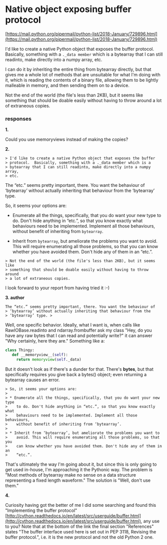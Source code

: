 # Native object exposing buffer protocol

[https://mail.python.org/pipermail/python-list/2018-January/729896.html](https://mail.python.org/pipermail/python-list/2018-January/729896.html)

I'd like to create a native Python object that exposes the buffer 
protocol.  Basically, something with a ```._data member``` which is a 
bytearray that I can still readinto, make directly into a numpy array, etc.

I can do it by inheriting the entire thing from bytearray directly, but 
that gives me a whole lot of methods that are unsuitable for what I'm 
doing with it, which is reading the contents of a binary file, allowing 
them to be lightly malleable in memory, and then sending them on to a 
device.

Not the end of the world (the file's less than 2KB), but it seems like 
something that should be doable easily without having to throw around a 
lot of extraneous copies.

### responses

**1.**

Could you use memoryviews instead of making the copies?

**2.**

```
> I'd like to create a native Python object that exposes the buffer
> protocol.  Basically, something with a ._data member which is a
> bytearray that I can still readinto, make directly into a numpy array,
> etc.
```

The “etc.” seems pretty important, there. You want the behaviour of
‘bytearray’ without actually inheriting that behaviour from the
‘bytearray’ type.

So, it seems your options are:

* Enumerate all the things, specifically, that you do want your new type
  to do. Don't hide anything in “etc.”, so that you know exactly what
  behaviours need to be implemented. Implement all those behaviours,
  without benefit of inheriting from ```bytearray```.

* Inherit from ```bytearray```, but ameliorate the problems you want to
  avoid. This will require enumerating all those problems, so that you
  can know whether you have avoided them. Don't hide any of them in an
  “etc.”.

```
> Not the end of the world (the file's less than 2KB), but it seems like
> something that should be doable easily without having to throw around
> a lot of extraneous copies.
```

I look forward to your report from having tried it :-)

**3. author**

```
The “etc.” seems pretty important, there. You want the behaviour of
> ‘bytearray’ without actually inheriting that behaviour from the
> ‘bytearray’ type. >
```

Well, one specific behavior.  Ideally, what I want is, when calls like 
RawIOBase.readinto and ndarray.frombuffer ask my class "Hey, do you have 
any raw bytes that I can read and potentially write?" it can answer "Why 
certainly, here they are."  Something like a:

```python
class Thingy:
   def __memoryview__(self):
     return memoryview(self._data)
```

But it doesn't look as if there's a dunder for that.  There's __bytes__, 
but that specifically requires you give back a bytes() object; even 
returning a bytearray causes an error.

```
> So, it seems your options are:
> 
> * Enumerate all the things, specifically, that you do want your new type
>    to do. Don't hide anything in “etc.”, so that you know exactly what
>    behaviours need to be implemented. Implement all those behaviours,
>    without benefit of inheriting from ‘bytearray’.
> 
> * Inherit from ‘bytearray’, but ameliorate the problems you want to
>    avoid. This will require enumerating all those problems, so that you
>    can know whether you have avoided them. Don't hide any of them in an
>    “etc.”.
```

That's ultimately the way I'm going about it, but since this is only 
going to get used in-house, I'm approaching it the Pythonic way.  The 
problem is "Most methods of bytearray make no sense on a data structure 
representing a fixed length waveform."  The solution is "Well, don't use 
them."

**4.**

Curiosity having got the better of me I did some searching and found this "Implementing the buffer protocol" [http://cython.readthedocs.io/en/latest/src/userguide/buffer.html](http://cython.readthedocs.io/en/latest/src/userguide/buffer.html), any use to you?  Note that at the bottom of the link the final section "References" states "The buffer interface used here is set out in PEP 3118, Revising the buffer protocol.", i.e. it is the new protocol and not the old Python 2 one.

